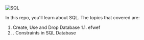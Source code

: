 ![SQL](https://pbs.twimg.com/media/FaEbtoZWYAIUWA6?format=jpg&name=medium)

In this repo, you'll learn about SQL.
The topics that covered are:
1. Create, Use and Drop Database
  1.1. efwef
2. . Constraints in SQL Database
